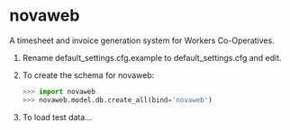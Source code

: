 # novaweb
A timesheet and invoice generation system for Workers Co-Operatives.

1. Rename default_settings.cfg.example to default_settings.cfg and edit.

1. To create the schema for novaweb:
    ```py
    >>> import novaweb
    >>> novaweb.model.db.create_all(bind='novaweb')
    ```
1. To load test data...
